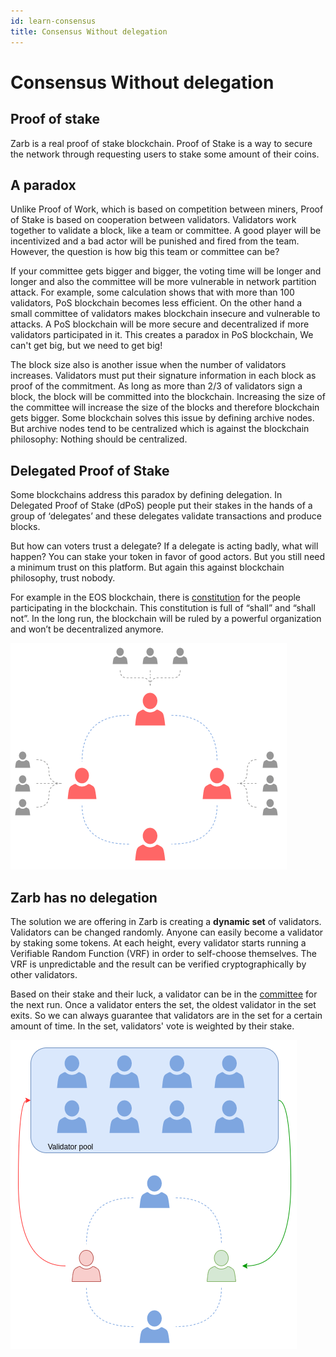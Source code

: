 ```yaml
---
id: learn-consensus
title: Consensus Without delegation
---
```


# Consensus Without delegation

## Proof of stake

Zarb is a real proof of stake blockchain. Proof of Stake is a way to secure the network through
requesting users to stake some amount of their coins.

## A paradox

Unlike Proof of Work, which is based on competition between miners, Proof of Stake is based on
cooperation between validators. Validators work together to validate a block, like a team or
committee. A good player will be incentivized and a bad actor will be punished and fired from the
team. However, the question is how big this team or committee can be?

If your committee gets bigger and bigger, the voting time will be longer and longer and also the
committee will be more vulnerable in network partition attack. For example, some calculation shows
that with more than 100 validators, PoS blockchain becomes less efficient. On the other hand a small
committee of validators makes blockchain insecure and vulnerable to attacks. A PoS blockchain will
be more secure and decentralized if more validators participated in it. This creates a paradox in
PoS blockchain, We can't get big, but we need to get big!

The block size also is another issue when the number of validators increases. Validators must put
their signature information in each block as proof of the commitment. As long as more than 2/3 of
validators sign a block, the block will be committed into the blockchain. Increasing the size of the
committee will increase the size of the blocks and therefore blockchain gets bigger. Some blockchain
solves this issue by defining archive nodes. But archive nodes tend to be centralized which is
against the blockchain philosophy: Nothing should be centralized.

## Delegated Proof of Stake

Some blockchains address this paradox by defining delegation. In Delegated Proof of Stake (dPoS)
people put their stakes in the hands of a group of ‘delegates’ and these delegates validate
transactions and produce blocks.

But how can voters trust a delegate? If a delegate is acting badly, what will happen? You can stake
your token in favor of good actors. But you still need a minimum trust on this platform. But again
this against blockchain philosophy, trust nobody.

For example in the EOS blockchain, there is
[constitution](https://github.com/EOSIO/eos/blob/5068823fbc8a8f7d29733309c0496438c339f7dc/constitution.md)
for the people participating in the blockchain. This constitution is full of “shall” and “shall
not”. In the long run, the blockchain will be ruled by a powerful organization and won’t be
decentralized anymore.

![Delegated Proof of Stake](../assets/images/delegated_proof_of_stake.png)

## Zarb has no delegation

The solution we are offering in Zarb is creating a **dynamic set** of validators. Validators can be
changed randomly. Anyone can easily become a validator by staking some tokens. At each height, every
validator starts running a Verifiable Random Function (VRF) in order to self-choose themselves. The
VRF is unpredictable and the result can be verified cryptographically by other validators.

Based on their stake and their luck, a validator can be in the [committee](./learn-committee) for
the next run. Once a validator enters the set, the oldest validator in the set exits. So we can
always guarantee that validators are in the set for a certain amount of time. In the set,
validators' vote is weighted by their stake.

![Zarb Proof of Stake](../assets/images/zarb_validator_pool.png)
